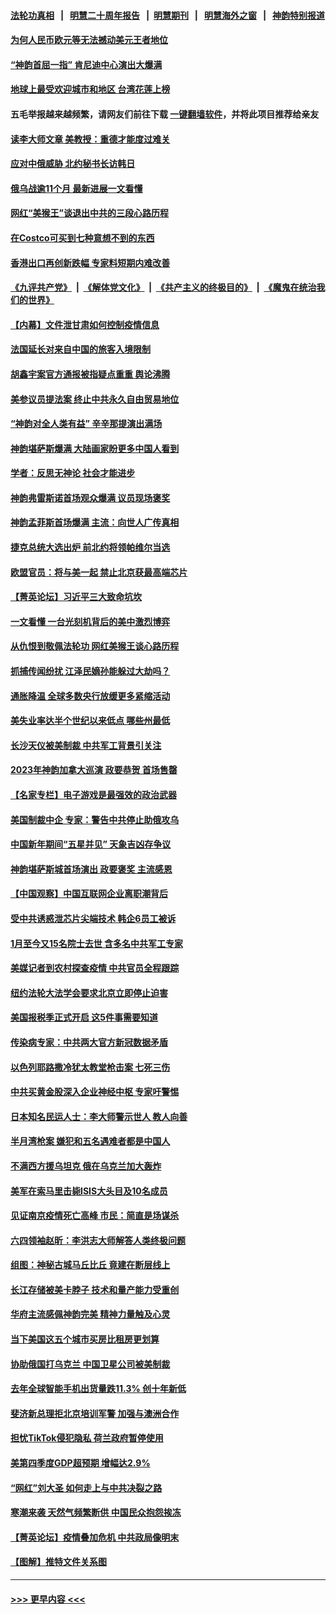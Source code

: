 #### [法轮功真相](https://github.com/gfw-breaker/truth/blob/master/README.md?t=0) &nbsp;&nbsp;|&nbsp;&nbsp; [明慧二十周年报告](https://github.com/gfw-breaker/mh-reports/blob/master/README.md?t=0) &nbsp;&nbsp;|&nbsp;&nbsp;[明慧期刊](https://github.com/gfw-breaker/mh-qikan) &nbsp;&nbsp;|&nbsp;&nbsp; [明慧海外之窗](https://github.com/gfw-breaker/mh-news/blob/master/README.md?t=0) &nbsp;&nbsp;|&nbsp;&nbsp; [神韵特别报道](https://github.com/gfw-breaker/mh-news/blob/master/shenyun.md?t=0)
#### [为何人民币欧元等无法撼动美元王者地位](../pages/nf4514/n13917579.md?t=01301843) 
#### [“神韵首屈一指” 肯尼迪中心演出大爆满](../pages/nf4514/n13918126.md?t=01301843) 
#### [地球上最受欢迎城市和地区 台湾花莲上榜](../pages/nf4514/n13918031.md?t=01301843) 
#### 五毛举报越来越频繁，请网友们前往下载 [一键翻墙软件](https://github.com/gfw-breaker/ssr-accounts)，并将此项目推荐给亲友
#### [读李大师文章 美教授：重德才能度过难关](../pages/nf4514/n13918070.md?t=01301843) 
#### [应对中俄威胁 北约秘书长访韩日](../pages/nf4514/n13917930.md?t=01301843) 
#### [俄乌战逾11个月 最新进展一文看懂](../pages/nf4514/n13917994.md?t=01301843) 
#### [网红“美猴王”谈退出中共的三段心路历程](../pages/nf4514/n13917706.md?t=01301843) 
#### [在Costco可买到七种意想不到的东西](../pages/nf4514/n13914456.md?t=01301843) 
#### [香港出口再创新跌幅 专家料短期内难改善](../pages/nf4514/n13917751.md?t=01301843) 
#### [《九评共产党》](https://github.com/begood0513/9ping.md/blob/master/README.md) &nbsp;|&nbsp; [《解体党文化》](../../../../jtdwh.md/blob/master/README.md)  &nbsp;|&nbsp; [《共产主义的终极目的》](../../../../gczydzjmd.md/blob/master/README.md) &nbsp;|&nbsp; [《魔鬼在统治我们的世界》](../../../../mgztzwmdsj.md/blob/master/README.md) 
#### [【内幕】文件泄甘肃如何控制疫情信息](../pages/nf4514/n13917362.md?t=01301843) 
#### [法国延长对来自中国的旅客入境限制](../pages/nf4514/n13917269.md?t=01301843) 
#### [胡鑫宇案官方通报被指疑点重重 舆论沸腾](../pages/nf4514/n13917798.md?t=01301843) 
#### [美参议员提法案 终止中共永久自由贸易地位](../pages/nf4514/n13916826.md?t=01301843) 
#### [“神韵对全人类有益” 辛辛那提演出满场](../pages/nf4514/n13917828.md?t=01301843) 
#### [神韵堪萨斯爆满 大陆画家盼更多中国人看到](../pages/nf4514/n13917763.md?t=01301843) 
#### [学者：反思无神论 社会才能进步](../pages/nf4514/n13917429.md?t=01301843) 
#### [神韵弗雷斯诺首场观众爆满 议员现场褒奖](../pages/nf4514/n13917735.md?t=01301843) 
#### [神韵孟菲斯首场爆满 主流：向世人广传真相](../pages/nf4514/n13917672.md?t=01301843) 
#### [捷克总统大选出炉 前北约将领帕维尔当选](../pages/nf4514/n13917503.md?t=01301843) 
#### [欧盟官员：将与美一起 禁止北京获最高端芯片](../pages/nf4514/n13917511.md?t=01301843) 
#### [【菁英论坛】习近平三大致命坑坎](../pages/nf4514/n13917433.md?t=01301843) 
#### [一文看懂 一台光刻机背后的美中激烈博弈](../pages/nf4514/n13916976.md?t=01301843) 
#### [从仇恨到敬佩法轮功 网红美猴王谈心路历程](../pages/nf4514/n13917396.md?t=01301843) 
#### [抓捕传闻纷扰 江泽民嫡孙能躲过大劫吗？](../pages/nf4514/n13917279.md?t=01301843) 
#### [通胀降温 全球多数央行放缓更多紧缩活动](../pages/nf4514/n13917363.md?t=01301843) 
#### [美失业率达半个世纪以来低点 哪些州最低](../pages/nf4514/n13917343.md?t=01301843) 
#### [长沙天仪被美制裁 中共军工背景引关注](../pages/nf4514/n13917061.md?t=01301843) 
#### [2023年神韵加拿大巡演 政要恭贺 首场售罄](../pages/nf4514/n13916217.md?t=01301843) 
#### [【名家专栏】电子游戏是最强效的政治武器](../pages/nf4514/n13915397.md?t=01301843) 
#### [美国制裁中企 专家：警告中共停止助俄攻乌](../pages/nf4514/n13917128.md?t=01301843) 
#### [中国新年期间“五星并见” 天象吉凶存争议](../pages/nf4514/n13917191.md?t=01301843) 
#### [神韵堪萨斯城首场演出 政要褒奖 主流感恩](../pages/nf4514/n13917194.md?t=01301843) 
#### [【中国观察】中国互联网企业离职潮背后](../pages/nf4514/n13917049.md?t=01301843) 
#### [受中共诱惑泄芯片尖端技术 韩企6员工被诉](../pages/nf4514/n13917101.md?t=01301843) 
#### [1月至今又15名院士去世 含多名中共军工专家](../pages/nf4514/n13917156.md?t=01301843) 
#### [美媒记者到农村探查疫情 中共官员全程跟踪](../pages/nf4514/n13916922.md?t=01301843) 
#### [纽约法轮大法学会要求北京立即停止迫害](../pages/nf4514/n13916932.md?t=01301843) 
#### [美国报税季正式开启 这5件事需要知道](../pages/nf4514/n13916947.md?t=01301843) 
#### [传染病专家：中共两大官方新冠数据矛盾](../pages/nf4514/n13915759.md?t=01301843) 
#### [以色列耶路撒冷犹太教堂枪击案 七死三伤](../pages/nf4514/n13916875.md?t=01301843) 
#### [中共买黄金股深入企业神经中枢 专家吁警惕](../pages/nf4514/n13916857.md?t=01301843) 
#### [日本知名民运人士：李大师警示世人 教人向善](../pages/nf4514/n13916627.md?t=01301843) 
#### [半月湾枪案 嫌犯和五名遇难者都是中国人](../pages/nf4514/n13916804.md?t=01301843) 
#### [不满西方援乌坦克 俄在乌克兰加大轰炸](../pages/nf4514/n13916734.md?t=01301843) 
#### [美军在索马里击毙ISIS大头目及10名成员](../pages/nf4514/n13916630.md?t=01301843) 
#### [见证南京疫情死亡高峰 市民：简直是场谋杀](../pages/nf4514/n13916564.md?t=01301843) 
#### [六四领袖赵昕：李洪志大师解答人类终极问题](../pages/nf4514/n13916319.md?t=01301843) 
#### [组图：神秘古城马丘比丘 竟建在断层线上](../pages/nf4514/n13916555.md?t=01301843) 
#### [长江存储被美卡脖子 技术和量产能力受重创](../pages/nf4514/n13916234.md?t=01301843) 
#### [华府主流感佩神韵完美 精神力量触及心灵](../pages/nf4514/n13916578.md?t=01301843) 
#### [当下美国这五个城市买房比租房更划算](../pages/nf4514/n13916330.md?t=01301843) 
#### [协助俄国打乌克兰 中国卫星公司被美制裁](../pages/nf4514/n13916289.md?t=01301843) 
#### [去年全球智能手机出货量跌11.3% 创十年新低](../pages/nf4514/n13916325.md?t=01301843) 
#### [斐济新总理拒北京培训军警 加强与澳洲合作](../pages/nf4514/n13916324.md?t=01301843) 
#### [担忧TikTok侵犯隐私 荷兰政府暂停使用](../pages/nf4514/n13916212.md?t=01301843) 
#### [美第四季度GDP超预期 增幅达2.9%](../pages/nf4514/n13916144.md?t=01301843) 
#### [“网红”刘大圣  如何走上与中共决裂之路](../pages/nf4514/n13915701.md?t=01301843) 
#### [寒潮来袭 天然气频繁断供 中国民众抱怨挨冻](../pages/nf4514/n13916037.md?t=01301843) 
#### [【菁英论坛】疫情叠加危机 中共政局像明末](../pages/nf4514/n13914887.md?t=01301843) 
#### [【图解】推特文件关系图](../pages/nf4514/n13916133.md?t=01301843) 

----
#### [ >>> 更早内容 <<< ](../indexes/nf4514-earlier.md)
